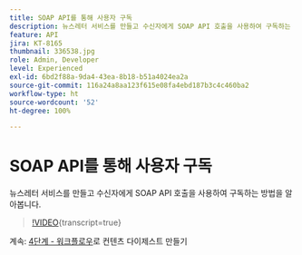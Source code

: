 ```yaml
---
title: SOAP API를 통해 사용자 구독
description: 뉴스레터 서비스를 만들고 수신자에게 SOAP API 호출을 사용하여 구독하는 방법을 알아봅니다.
feature: API
jira: KT-8165
thumbnail: 336538.jpg
role: Admin, Developer
level: Experienced
exl-id: 6bd2f88a-9da4-43ea-8b18-b51a4024ea2a
source-git-commit: 116a24a8aa123f615e08fa4ebd187b3c4c460ba2
workflow-type: ht
source-wordcount: '52'
ht-degree: 100%

---
```


# SOAP API를 통해 사용자 구독

뉴스레터 서비스를 만들고 수신자에게 SOAP API 호출을 사용하여 구독하는 방법을 알아봅니다.

>[!VIDEO](https://video.tv.adobe.com/v/336538?quality=12&learn=on){transcript=true}

계속: [4단계 - 워크플로우](/help/tutorial-use-soap-apis/create-article-alert-delivery-overview.md)로 컨텐츠 다이제스트 만들기
